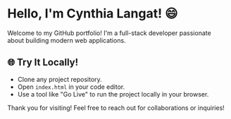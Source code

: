 # Hello, I'm Cynthia Langat! 😄

Welcome to my GitHub portfolio! I'm a full-stack developer passionate about building modern web applications.


## 🌐 Try It Locally!
- Clone any project repository.
- Open `index.html` in your code editor.
- Use a tool like "Go Live" to run the project locally in your browser.


Thank you for visiting! Feel free to reach out for collaborations or inquiries!
